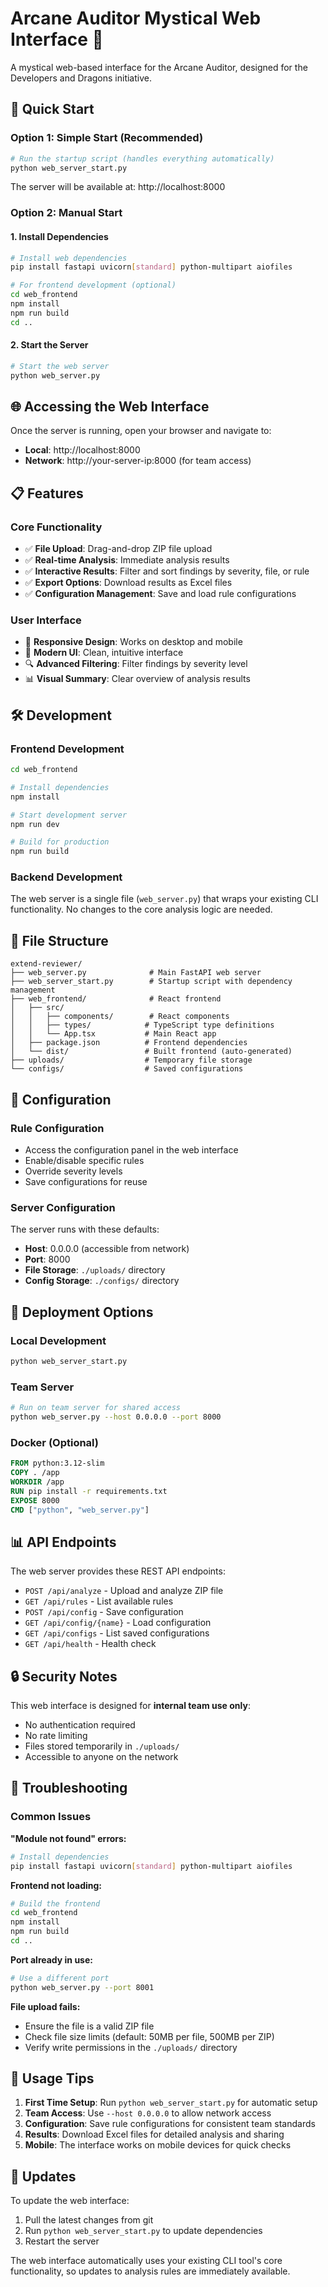 # Arcane Auditor Mystical Web Interface 🔮

A mystical web-based interface for the Arcane Auditor, designed for the Developers and Dragons initiative.

## 🚀 Quick Start

### Option 1: Simple Start (Recommended)

```bash
# Run the startup script (handles everything automatically)
python web_server_start.py
```

The server will be available at: http://localhost:8000

### Option 2: Manual Start

#### 1. Install Dependencies

```bash
# Install web dependencies
pip install fastapi uvicorn[standard] python-multipart aiofiles

# For frontend development (optional)
cd web_frontend
npm install
npm run build
cd ..
```

#### 2. Start the Server

```bash
# Start the web server
python web_server.py
```

## 🌐 Accessing the Web Interface

Once the server is running, open your browser and navigate to:

- **Local**: http://localhost:8000
- **Network**: http://your-server-ip:8000 (for team access)

## 📋 Features

### Core Functionality

- ✅ **File Upload**: Drag-and-drop ZIP file upload
- ✅ **Real-time Analysis**: Immediate analysis results
- ✅ **Interactive Results**: Filter and sort findings by severity, file, or rule
- ✅ **Export Options**: Download results as Excel files
- ✅ **Configuration Management**: Save and load rule configurations

### User Interface

- 📱 **Responsive Design**: Works on desktop and mobile
- 🎨 **Modern UI**: Clean, intuitive interface
- 🔍 **Advanced Filtering**: Filter findings by severity level
- 📊 **Visual Summary**: Clear overview of analysis results

## 🛠️ Development

### Frontend Development

```bash
cd web_frontend

# Install dependencies
npm install

# Start development server
npm run dev

# Build for production
npm run build
```

### Backend Development

The web server is a single file (`web_server.py`) that wraps your existing CLI functionality. No changes to the core analysis logic are needed.

## 📁 File Structure

```
extend-reviewer/
├── web_server.py              # Main FastAPI web server
├── web_server_start.py        # Startup script with dependency management
├── web_frontend/              # React frontend
│   ├── src/
│   │   ├── components/        # React components
│   │   ├── types/            # TypeScript type definitions
│   │   └── App.tsx           # Main React app
│   ├── package.json          # Frontend dependencies
│   └── dist/                 # Built frontend (auto-generated)
├── uploads/                  # Temporary file storage
└── configs/                  # Saved configurations
```

## 🔧 Configuration

### Rule Configuration

- Access the configuration panel in the web interface
- Enable/disable specific rules
- Override severity levels
- Save configurations for reuse

### Server Configuration

The server runs with these defaults:

- **Host**: 0.0.0.0 (accessible from network)
- **Port**: 8000
- **File Storage**: `./uploads/` directory
- **Config Storage**: `./configs/` directory

## 🚀 Deployment Options

### Local Development

```bash
python web_server_start.py
```

### Team Server

```bash
# Run on team server for shared access
python web_server.py --host 0.0.0.0 --port 8000
```

### Docker (Optional)

```dockerfile
FROM python:3.12-slim
COPY . /app
WORKDIR /app
RUN pip install -r requirements.txt
EXPOSE 8000
CMD ["python", "web_server.py"]
```

## 📊 API Endpoints

The web server provides these REST API endpoints:

- `POST /api/analyze` - Upload and analyze ZIP file
- `GET /api/rules` - List available rules
- `POST /api/config` - Save configuration
- `GET /api/config/{name}` - Load configuration
- `GET /api/configs` - List saved configurations
- `GET /api/health` - Health check

## 🔒 Security Notes

This web interface is designed for **internal team use only**:

- No authentication required
- No rate limiting
- Files stored temporarily in `./uploads/`
- Accessible to anyone on the network

## 🐛 Troubleshooting

### Common Issues

**"Module not found" errors:**

```bash
# Install dependencies
pip install fastapi uvicorn[standard] python-multipart aiofiles
```

**Frontend not loading:**

```bash
# Build the frontend
cd web_frontend
npm install
npm run build
cd ..
```

**Port already in use:**

```bash
# Use a different port
python web_server.py --port 8001
```

**File upload fails:**

- Ensure the file is a valid ZIP file
- Check file size limits (default: 50MB per file, 500MB per ZIP)
- Verify write permissions in the `./uploads/` directory

## 📝 Usage Tips

1. **First Time Setup**: Run `python web_server_start.py` for automatic setup
2. **Team Access**: Use `--host 0.0.0.0` to allow network access
3. **Configuration**: Save rule configurations for consistent team standards
4. **Results**: Download Excel files for detailed analysis and sharing
5. **Mobile**: The interface works on mobile devices for quick checks

## 🔄 Updates

To update the web interface:

1. Pull the latest changes from git
2. Run `python web_server_start.py` to update dependencies
3. Restart the server

The web interface automatically uses your existing CLI tool's core functionality, so updates to analysis rules are immediately available.
